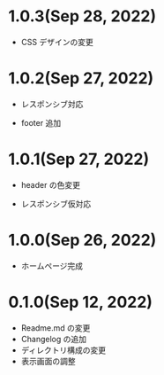 # 1.0.3(Sep 28, 2022)

- CSS デザインの変更

# 1.0.2(Sep 27, 2022)

- レスポンシブ対応

- footer 追加

# 1.0.1(Sep 27, 2022)

- header の色変更

- レスポンシブ仮対応

# 1.0.0(Sep 26, 2022)

- ホームページ完成

# 0.1.0(Sep 12, 2022)

- Readme.md の変更
- Changelog の追加
- ディレクトリ構成の変更
- 表示画面の調整
